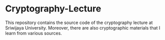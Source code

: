 # Cryptography-Lecture
This repository contains the source code of the cryptography lecture at Sriwijaya University. Moreover, there are also cryptographic materials that I learn from various sources.
